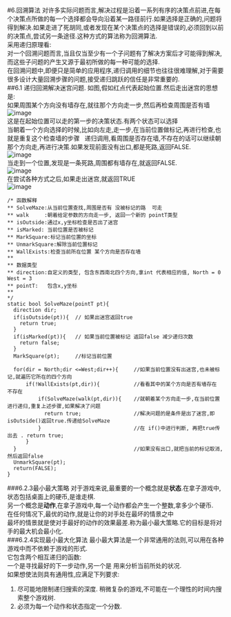 #6.回溯算法
对许多实际问题而言,解决过程是沿着一系列有序的决策点前进,在每个决策点所做的每一个选择都会导向沿着某一路径前行.如果选择是正确的,问题将得到解决.如果走进了死胡同,或者发现在某个决策点的选择是错误的,必须回到以前的决策点,尝试另一条途径.这种方式的算法称为回溯算法.  
采用递归原理看:  
对一个回溯问题而言,当且仅当至少有一个子问题有了解决方案后才可能得到解决,而这些子问题的产生又源于最初所做的每一种可能的选择.  
在回溯问题中,即便只是简单的应用程序,递归调用的细节也往往很难理解,对于需要很多设计大量回溯步骤的问题,接受递归跳跃的信任是非常重要的.  
##6.1 递归回溯解决迷宫问题.
如图,假如红点代表起始位置.然后走出迷宫的思想是:  
如果周围某个方向没有墙存在,就往那个方向走一步,然后再检查周围是否有墙  
![image](https://github.com/nightriain/c/blob/master/mg.jpg)  
这是在起始位置可以走的第一步的决策状态.有两个状态可以选择  
当朝着一个方向选择的时候,比如向左走,走一步,在当前位置做标记,再进行检查,也就是重复这个检查墙的步骤  
递归调用,看周围是否存在墙,不存在的话可以继续朝那个方向走,再进行决策.如果发现前面没有出口,都是死路,返回FALSE.  
![image](https://github.com/nightriain/c/blob/master/mg1.jpg)  
当走到一个位置,发现是一条死路,周围都有墙存在,就返回FALSE.  
![image](https://github.com/nightriain/c/blob/master/mg2.jpg)  
在尝试各种方式之后,如果走出迷宫,就返回TRUE  
![image](https://github.com/nightriain/c/blob/master/mg3.jpg)  

  
```
/* 函数解释  
** SolveMaze:从当前位置查找,周围是否有 没被标记的路  可走
** walk     :朝着给定参数的方向走一步, 返回一个新的 pointT类型
** isOutside:通过x,y坐标检查是否出了迷宫
** isMarked: 当前位置是否被标记
** MarkSquare:标记当前位置的坐标 
** UnmarkSquare:解除当前位置标记
** WallExists:检查当前所在位置 某个方向是否存在墙
**
** 数据类型  
** direction:自定义的类型, 包含东西南北四个方向,拿int 代表相应的值, North = 0 West = 3
** pointT:   包含x,y坐标
** 
*/
static bool SolveMaze(pointT pt){
  direction dir;
  if(isOutside(pt)){  // 如果出迷宫返回true
    return true;
  }
  if(isMarked(pt)){   // 如果当前位置被标记 返回false 减少递归次数
    return false;
  }
  MarkSquare(pt);     //标记当前位置
                                       
  for(dir = North;dir <=West;dir++){     //如果当前位置没有出迷宫,也未被标记,就遍历它所在的四个方向
      if(!WallExists(pt,dir)){           //看看其中的某个方向是否有墙存在 不存在
          if(SolveMaze(walk(pt,dir)){    //就朝着某个方向走一步,在当前位置进行递归,重复上述步骤,如果解决了问题
            return true;                 //解决问题的是条件是出了迷宫,即isOutside()返回true.传递给SolveMaze
          }                              //在 if()中进行判断, 再把true传出去 . return true;
      }
  }                                      //如果没有出口,就把当前的标记取消,然后返回false
  UnmarkSquare(pt);                     
  return(FALSE);
}

```
###6.2.3最小最大策略
对于游戏来说,最重要的一个概念就是**状态**.在拿子游戏中,状态包括桌面上的硬币,是谁走棋.  
另一个概念是**动作**,在拿子游戏中,每一个动作都会产生一个整数,拿多少个硬币.  
在任何情况下,最优的动作,就是让你的对手处在最坏的情景之中  
最坏的情景就是使对手最好的动作的效果最差.称为最小最大策略.它的目标是将对手的最大机会最小化.  
###6.2.4实现最小最大化算法
最小最大算法是一个非常通用的法则,可以用在各种游戏中而不依赖于游戏的形式.  
它包含两个相互递归的函数:  
一个是寻找最好的下一步动作,另一个是 用来分析当前所处的状况.  
如果想使法则具有通用性,应满足下列要求:  
1. 尽可能地限制递归搜索的深度. 稍微复杂的游戏,不可能在一个理性的时间内搜索整个游戏树.  
2. 必须为每一个动作和状态指定一个分数.  
  


